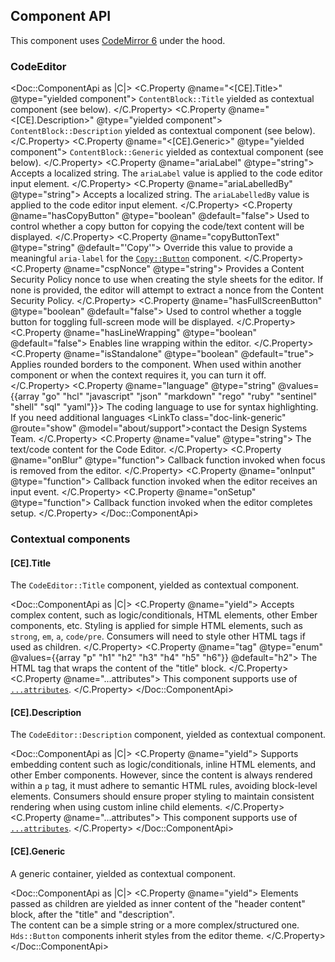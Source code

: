 ## Component API

This component uses [CodeMirror 6](https://codemirror.net/) under the hood.

### CodeEditor

<Doc::ComponentApi as |C|>
  <C.Property @name="<[CE].Title>" @type="yielded component">
    `ContentBlock::Title` yielded as contextual component (see below).
  </C.Property>
  <C.Property @name="<[CE].Description>" @type="yielded component">
    `ContentBlock::Description` yielded as contextual component (see below).
  </C.Property>
  <C.Property @name="<[CE].Generic>" @type="yielded component">
    `ContentBlock::Generic` yielded as contextual component (see below).
  </C.Property>
  <C.Property @name="ariaLabel" @type="string">
    Accepts a localized string. The `ariaLabel` value is applied to the code editor input element.
  </C.Property>
  <C.Property @name="ariaLabelledBy" @type="string">
    Accepts a localized string. The `ariaLabelledBy` value is applied to the code editor input element.
  </C.Property>
  <C.Property @name="hasCopyButton" @type="boolean" @default="false">
    Used to control whether a copy button for copying the code/text content will be displayed.
  </C.Property>
  <C.Property @name="copyButtonText" @type="string" @default="'Copy'">
    Override this value to provide a meaningful `aria-label` for the [`Copy::Button`](/components/copy/button) component.
  </C.Property>
  <C.Property @name="cspNonce" @type="string">
    Provides a Content Security Policy nonce to use when creating the style sheets for the editor. If none is provided, the editor will attempt to extract a nonce from the Content Security Policy.
  </C.Property>
  <C.Property @name="hasFullScreenButton" @type="boolean" @default="false">
    Used to control whether a toggle button for toggling full-screen mode will be displayed.
  </C.Property>
  <C.Property @name="hasLineWrapping" @type="boolean" @default="false">
    Enables line wrapping within the editor.
  </C.Property>
  <C.Property @name="isStandalone" @type="boolean" @default="true">
    Applies rounded borders to the component. When used within another component or when the context requires it, you can turn it off.
  </C.Property>
  <C.Property @name="language" @type="string" @values={{array "go" "hcl" "javascript" "json" "markdown" "rego" "ruby" "sentinel" "shell" "sql" "yaml"}}>
    The coding language to use for syntax highlighting. If you need additional languages <LinkTo class="doc-link-generic" @route="show" @model="about/support">contact the Design Systems Team</LinkTo>.
  </C.Property>
  <C.Property @name="value" @type="string">
    The text/code content for the Code Editor.
  </C.Property>
  <C.Property @name="onBlur" @type="function">
    Callback function invoked when focus is removed from the editor.
  </C.Property>
  <C.Property @name="onInput" @type="function">
    Callback function invoked when the editor receives an input event.
  </C.Property>
  <C.Property @name="onSetup" @type="function">
    Callback function invoked when the editor completes setup.
  </C.Property>
</Doc::ComponentApi>

### Contextual components

#### [CE].Title

The `CodeEditor::Title` component, yielded as contextual component.

<Doc::ComponentApi as |C|>
  <C.Property @name="yield">
    Accepts complex content, such as logic/conditionals, HTML elements, other Ember components, etc. Styling is applied for simple HTML elements, such as `strong`, `em`, `a`, `code/pre`. Consumers will need to style other HTML tags if used as children.
  </C.Property>
    <C.Property @name="tag" @type="enum" @values={{array "p" "h1" "h2" "h3" "h4" "h5" "h6"}} @default="h2">
    The HTML tag that wraps the content of the "title" block.
  </C.Property>
  <C.Property @name="...attributes">
    This component supports use of [`...attributes`](https://guides.emberjs.com/release/in-depth-topics/patterns-for-components/#toc_attribute-ordering).
  </C.Property>
</Doc::ComponentApi>

#### [CE].Description

The `CodeEditor::Description` component, yielded as contextual component.

<Doc::ComponentApi as |C|>
  <C.Property @name="yield">
    Supports embedding content such as logic/conditionals, inline HTML elements, and other Ember components. However, since the content is always rendered within a `p` tag, it must adhere to semantic HTML rules, avoiding block-level elements. Consumers should ensure proper styling to maintain consistent rendering when using custom inline child elements.
  </C.Property>
  <C.Property @name="...attributes">
    This component supports use of [`...attributes`](https://guides.emberjs.com/release/in-depth-topics/patterns-for-components/#toc_attribute-ordering).
  </C.Property>
</Doc::ComponentApi>

#### [CE].Generic

A generic container, yielded as contextual component.

<Doc::ComponentApi as |C|>
  <C.Property @name="yield">
    Elements passed as children are yielded as inner content of the "header content" block, after the "title" and "description".
    <br/>The content can be a simple string or a more complex/structured one.
    <br/>`Hds::Button` components inherit styles from the editor theme.
  </C.Property>
</Doc::ComponentApi>

